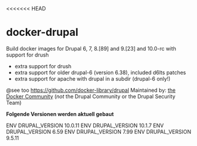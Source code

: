 <<<<<<< HEAD
# docker-drupal

Build docker images for Drupal 6, 7, 8.[89] and 9.[23] and 10.0-rc with support for drush

* extra support for drush
* extra support for older drupal-6 (version 6.38), included d6lts patches
* extra support for apache with drupal in a subdir (drupal-6 only!)

@see too https://github.com/docker-library/drupal
Maintained by: [the Docker Community](https://github.com/docker-library/drupal) (*not* the Drupal Community or the Drupal Security Team)

**Folgende Versionen werden aktuell gebaut**

ENV DRUPAL_VERSION 10.0.11
ENV DRUPAL_VERSION 10.1.7
ENV DRUPAL_VERSION 6.59
ENV DRUPAL_VERSION 7.99
ENV DRUPAL_VERSION 9.5.11
